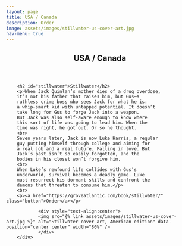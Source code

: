 ```yaml
---
layout: page
title: USA / Canada
description: Order
image: assets/images/stillwater-us-cover-art.jpg
nav-menu: true
---
```


<!-- Main -->
<div id="main" class="alt">

<!-- One -->
<section id="one">
        <div class="inner">
                <header class="major">
			<h1>USA / Canada</h1>
		</header>

		<h2 id="stillwater">Stillwater</h2>
		<p>When Jack Quinlan’s mother dies of a drug overdose,
		it’s not his father that raises him, but Gus—a
		ruthless crime boss who sees Jack for what he is:
		a whip-smart kid with untapped potential. It doesn’t
		take long for Gus to forge Jack into a weapon.
		But Jack was also self-aware enough to know where
		this sort of life was going to lead him. When the
		time was right, he got out. Or so he thought.
		<br>
		Seven years later, Jack is now Luke Harris, a regular
		guy putting himself through college and aiming for
		a real job and a real future. Falling in love. But
		Jack’s past isn’t so easily forgotten, and the
		bodies in his closet won’t forgive him.
		<br>
		When Luke’s newfound life collides with Gus’s
		underworld, survival becomes a deadly game. Luke
		must resurrect his dormant skills and confront the
		demons that threaten to consume him.</p>
		<br>
		<p><a href="https://groveatlantic.com/book/stillwater/" class="button">Order</a></p>

                <div style="text-align:center">
                <img src="{% link assets/images/stillwater-us-cover-art.jpg %}" alt="Stillwater cover art, American edition" data-position="center center" width="80%" />     
                </div>
        </div>
</section>      
        
</div>
